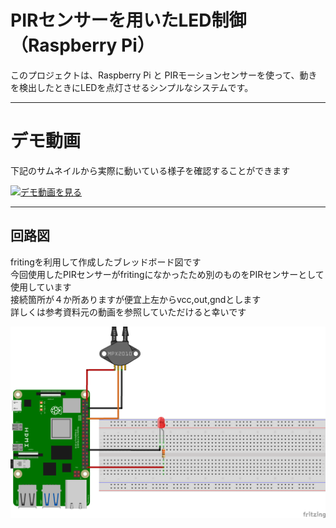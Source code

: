 # PIRセンサーを用いたLED制御（Raspberry Pi）

このプロジェクトは、Raspberry Pi と PIRモーションセンサーを使って、動きを検出したときにLEDを点灯させるシンプルなシステムです。

---

# デモ動画

下記のサムネイルから実際に動いている様子を確認することができます

[![デモ動画を見る](https://img.youtube.com/vi/YzNrK26kgYE/0.jpg)](https://www.youtube.com/watch?v=YzNrK26kgYE)

---

## 回路図

fritingを利用して作成したブレッドボード図です  
今回使用したPIRセンサーがfritingになかったため別のものをPIRセンサーとして使用しています  
接続箇所が４か所ありますが便宜上左からvcc,out,gndとします  
詳しくは参考資料元の動画を参照していただけると幸いです  

![PIRセンサー回路図](https://raw.githubusercontent.com/ishi-0409/PIRsensor/main/PIR.png)




